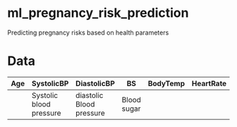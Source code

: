 # ml_pregnancy_risk_prediction
Predicting pregnancy risks based on health parameters

# Data
| Age |	SystolicBP |	DiastolicBP |	BS	| BodyTemp |	HeartRate |	RiskLevel |
|-----|------------|--------------|-----|----------|------------|-----------|
||Systolic blood pressure|diastolic Blood pressure|Blood sugar||||
